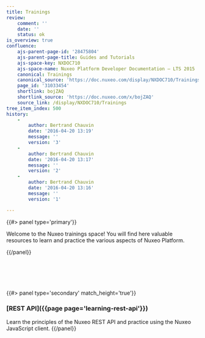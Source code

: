 ```yaml
---
title: Trainings
review:
    comment: ''
    date: ''
    status: ok
is_overview: true
confluence:
    ajs-parent-page-id: '28475804'
    ajs-parent-page-title: Guides and Tutorials
    ajs-space-key: NXDOC710
    ajs-space-name: Nuxeo Platform Developer Documentation — LTS 2015
    canonical: Trainings
    canonical_source: 'https://doc.nuxeo.com/display/NXDOC710/Trainings'
    page_id: '31033454'
    shortlink: bojZAQ
    shortlink_source: 'https://doc.nuxeo.com/x/bojZAQ'
    source_link: /display/NXDOC710/Trainings
tree_item_index: 500
history:
    -
        author: Bertrand Chauvin
        date: '2016-04-20 13:19'
        message: ''
        version: '3'
    -
        author: Bertrand Chauvin
        date: '2016-04-20 13:17'
        message: ''
        version: '2'
    -
        author: Bertrand Chauvin
        date: '2016-04-20 13:16'
        message: ''
        version: '1'

---
```

{{#> panel type='primary'}}

Welcome to the Nuxeo trainings space! You will find here valuable resources to learn and practice the various aspects of Nuxeo Platform.

{{/panel}}<div class="row" data-equalizer data-equalize-on="medium"><div class="column medium-6">

&nbsp;

&nbsp;

{{#> panel type='secondary' match_height='true'}}

### [REST API]({{page page='learning-rest-api'}})

Learn the principles of the Nuxeo REST API and practice using the Nuxeo JavaScript client. {{/panel}}

&nbsp;

&nbsp;

</div><div class="column medium-6">

&nbsp;

</div></div>
